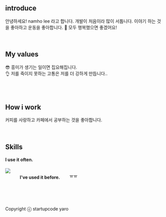 ## introduce
안녕하세요! namho lee 라고 합니다. 개발이 처음이라 많이 서툽니다. 이야기 하는 것을 좋아하고 운동을 좋아합니다. 🥰 모두 행복했으면 좋겠어요!
<br />
<br />
<br />
## My values
😎 흥미가 생기는 일이면 집요해집니다.<br />
👌 저를 죽이지 못하는 고통은 저를 더 강하게 만듭니다..<br />
<br />
<br />
<br />
## How i work
커피를 사랑하고 카페에서 공부하는 것을 좋아합니다.
<br />
<br />
<br />
## Skills
#### I use it often.
<div style="display:flex;gap:30px;flex-wrap:wrap;">
  <img src="https://img.shields.io/badge/js-F7DF1E?style=for-the-badge&logo=javascript&logoColor=black">
  
#### I've used it before.
ㅠㅠ
</div>
<br />
<br />
<br />

Copyright ⓒ startupcode yaro